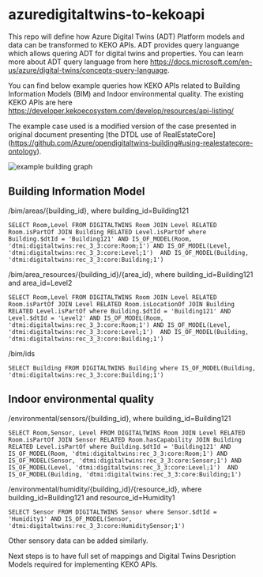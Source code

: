 # azuredigitaltwins-to-kekoapi

This repo will define how Azure Digital Twins (ADT) Platform models and data can be transformed to KEKO APIs. ADT provides query languange which allows quering ADT for digital twins and properties. You can learn more about ADT query language from here https://docs.microsoft.com/en-us/azure/digital-twins/concepts-query-language.

You can find below example queries how KEKO APIs related to Building Information Models (BIM) and Indoor environmental quality. The existing KEKO APIs are here  https://developer.kekoecosystem.com/develop/resources/api-listing/ 


The example case used is a modified version of the case presented in original document presenting [the DTDL use of RealEstateCore] (https://github.com/Azure/opendigitaltwins-building#using-realestatecore-ontology).

![example building graph](https://drive.google.com/uc?export=view&id=1eeNp_BzVsgpMcYXhRVNfAB-aO3piO4pC)

## Building Information Model

/bim/areas/{building_id}, where building_id=Building121

`SELECT Room,Level FROM DIGITALTWINS Room JOIN Level RELATED Room.isPartOf JOIN Building RELATED Level.isPartOf where Building.$dtId = 'Building121' AND IS_OF_MODEL(Room, 'dtmi:digitaltwins:rec_3_3:core:Room;1') AND IS_OF_MODEL(Level, 'dtmi:digitaltwins:rec_3_3:core:Level;1')  AND IS_OF_MODEL(Building, 'dtmi:digitaltwins:rec_3_3:core:Building;1')`

/bim/area_resources/{building_id}/{area_id}, where building_id=Building121 and area_id=Level2

`SELECT Room,Level FROM DIGITALTWINS Room JOIN Level RELATED Room.isPartOf JOIN Level RELATED Room.isLocationOf JOIN Building RELATED Level.isPartOf where Building.$dtId = 'Building121' AND Level.$dtId = 'Level2' AND IS_OF_MODEL(Room, 'dtmi:digitaltwins:rec_3_3:core:Room;1') AND IS_OF_MODEL(Level, 'dtmi:digitaltwins:rec_3_3:core:Level;1')  AND IS_OF_MODEL(Building, 'dtmi:digitaltwins:rec_3_3:core:Building;1')`

/bim/ids

`SELECT Building FROM DIGITALTWINS Building where IS_OF_MODEL(Building, 'dtmi:digitaltwins:rec_3_3:core:Building;1')`

## Indoor environmental quality

/environmental/sensors/{building_id}, where building_id=Building121

`SELECT Room,Sensor, Level FROM DIGITALTWINS Room JOIN Level RELATED Room.isPartOf JOIN Sensor RELATED Room.hasCapability JOIN Building RELATED Level.isPartOf where Building.$dtId = 'Building121' AND IS_OF_MODEL(Room, 'dtmi:digitaltwins:rec_3_3:core:Room;1') AND IS_OF_MODEL(Sensor, 'dtmi:digitaltwins:rec_3_3:core:Sensor;1') AND IS_OF_MODEL(Level, 'dtmi:digitaltwins:rec_3_3:core:Level;1')  AND IS_OF_MODEL(Building, 'dtmi:digitaltwins:rec_3_3:core:Building;1')`

/environmental/humidity/{building_id}/{resource_id}, where building_id=Building121 and resource_id=Humidity1

`SELECT Sensor FROM DIGITALTWINS Sensor where Sensor.$dtId = 'Humidity1' AND IS_OF_MODEL(Sensor, 'dtmi:digitaltwins:rec_3_3:core:HumiditySensor;1')`

Other sensory data can be added similarly.



Next steps is to have full set of mappings and Digital Twins Desription Models required for implementing KEKO APIs.

